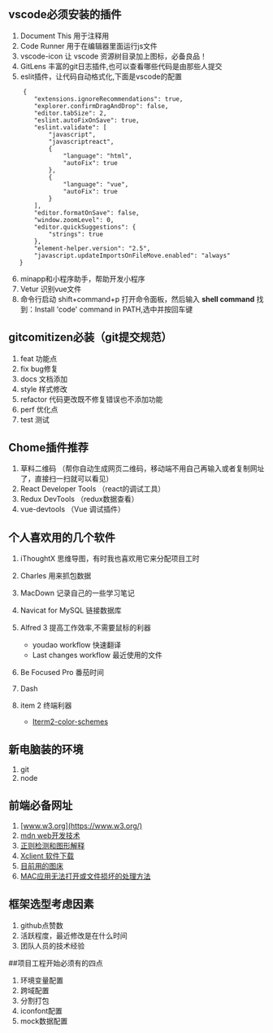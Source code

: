 ## vscode必须安装的插件
1. Document This 用于注释用
2. Code Runner 用于在编辑器里面运行js文件
3. vscode-icon 让 vscode 资源树目录加上图标，必备良品！
4. GitLens 丰富的git日志插件,也可以查看哪些代码是由那些人提交
5. eslit插件，让代码自动格式化,下面是vscode的配置

 ```
	 {
		"extensions.ignoreRecommendations": true,
		"explorer.confirmDragAndDrop": false,
		"editor.tabSize": 2,
		"eslint.autoFixOnSave": true,
		"eslint.validate": [
			"javascript",
			"javascriptreact",
			{
				"language": "html",
				"autoFix": true
			},
			{
				"language": "vue",
				"autoFix": true
			}
		],
		"editor.formatOnSave": false,
		"window.zoomLevel": 0,
		"editor.quickSuggestions": {
			"strings": true
		},
		"element-helper.version": "2.5",
		"javascript.updateImportsOnFileMove.enabled": "always"
	}
 ```

6. minapp和小程序助手，帮助开发小程序
7. Vetur 识别vue文件
8. 命令行启动 shift+command+p 打开命令面板，然后输入 **shell command** 找到：Install 'code' command in PATH,选中并按回车键


## gitcomitizen必装（git提交规范）

1. feat 功能点
2. fix bug修复
3. docs 文档添加
4. style 样式修改
5. refactor 代码更改既不修复错误也不添加功能
6. perf 优化点
7. test 测试

## Chome插件推荐

1. 草料二维码 （帮你自动生成网页二维码，移动端不用自己再输入或者复制网址了，直接扫一扫就可以看见）
2. React Developer Tools （react的调试工具）
3. Redux DevTools （redux数据查看）
4. vue-devtools （Vue 调试插件）


## 个人喜欢用的几个软件
1. iThoughtX 思维导图，有时我也喜欢用它来分配项目工时
2. Charles 用来抓包数据
3. MacDown 记录自己的一些学习笔记
4. Navicat for MySQL 链接数据库
5. Alfred 3 提高工作效率,不需要鼠标的利器

	* youdao workflow 快速翻译
	* Last changes workflow 最近使用的文件
6. Be Focused Pro 番茄时间
7. Dash 
8. item 2 终端利器

	* [Iterm2-color-schemes](https://iterm2colorschemes.com/)

## 新电脑装的环境
1. git
2. node

## 前端必备网址

1. [www.w3.org](https://www.w3.org/)
2. [mdn web开发技术](https://developer.mozilla.org/zh-CN/docs/Web)
3. [正则检测和图形解释](http://regexper.cn/#%2F%5B%5Cda-f%5D%7B2%7D%2Fgi)
4. [Xclient 软件下载](https://xclient.info/s/charles.html?_=4365bb5cf097dc2c135a57c2ce30b264)
5. [目前用的图床](https://imgchr.com/)
6. [MAC应用无法打开或文件损坏的处理方法
](https://xclient.info/a/74559ea2-7870-b992-ed53-52a9d988e382.html?nsukey=1hlX6TOIUmiZdkCU%2FxLom10hWKplOm1P9czIrymayfbbfBbdQES8kTb4JV2XRqqAVybvoJxv5WEK5l3ZNRzfS6SiEnHzxCRonqzykNDAqIQqJLwb7y%2Be8EOnqSla%2FBK6%2FUzgmZ2ivirQ72U%2Fjo7V%2BpDXwUMzFs%2BTGnizFNy7jEyX%2FhJJHTtdrTKhxT9mob6ycPMLNdEjdqsFZzZdBDXRGQ%3D%3D)

## 框架选型考虑因素

1. github点赞数
2. 活跃程度，最近修改是在什么时间
3. 团队人员的技术经验

##项目工程开始必须有的四点
1. 环境变量配置
2. 跨域配置
3. 分割打包
4. iconfont配置
5. mock数据配置

